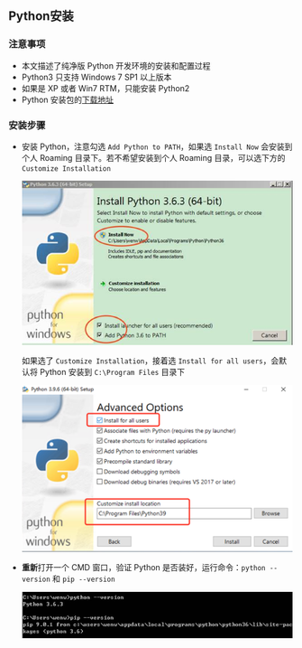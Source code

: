 ## Python安装

### 注意事项

- 本文描述了纯净版 Python 开发环境的安装和配置过程
- Python3 只支持 Windows 7 SP1 以上版本
- 如果是 XP 或者 Win7 RTM，只能安装 Python2
- Python 安装包的[下载地址](https://www.python.org/downloads/)

### 安装步骤

- 安装 Python，注意勾选 `Add Python to PATH`，如果选 `Install Now` 会安装到个人 Roaming 目录下。若不希望安装到个人 Roaming
  目录，可以选下方的 `Customize Installation`

  ![Install-Python.png](images/9da5527f336948b59f2e5f195552cb61-Install-Python.png)

  如果选了 `Customize Installation`，接着选 `Install for all users`，会默认将 Python 安装到 `C:\Program Files` 目录下

  ![](images/python-install-all-users.png)

- **重新**打开一个 CMD 窗口，验证 Python 是否装好，运行命令：`python --version` 和 `pip --version`

  ![Python-Version.png](images/9da5527f336948b59f2e5f195552cb61-Python-Version.png)

